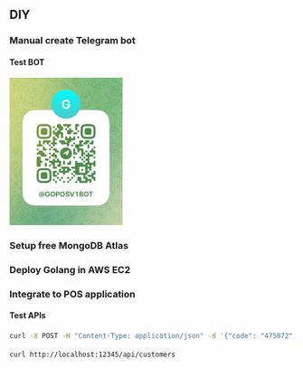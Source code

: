 ## DIY

### Manual create Telegram bot

#### Test BOT

<img src="bot.jpg" alt="t.me/Goposv1Bot" width="200"/>

### Setup free MongoDB Atlas

### Deploy Golang in AWS EC2

### Integrate to POS application

#### Test APIs

```sh
curl -X POST -H "Content-Type: application/json" -d '{"code": "475072", "score": 1}' http://localhost:12345/api/qrcode/verify

curl http://localhost:12345/api/customers
```
